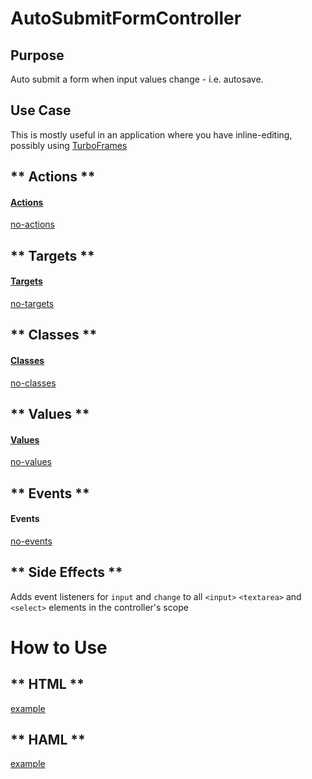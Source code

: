 # AutoSubmitFormController

## Purpose

Auto submit a form when input values change - i.e. autosave.

## Use Case

This is mostly useful in an application where you have inline-editing, possibly using [TurboFrames](https://turbo.hotwire.dev/handbook/frames)

<!-- tabs:start -->

## ** Actions **

#### [Actions](https://stimulus.hotwire.dev/reference/actions)

[no-actions](../_partials/no-actions.md ':include')

## ** Targets **

#### [Targets](https://stimulus.hotwire.dev/reference/targets)

[no-targets](../_partials/no-targets.md ':include')

## ** Classes **

#### [Classes](https://stimulus.hotwire.dev/reference/classes)

[no-classes](../_partials/no-classes.md ':include')

## ** Values **

#### [Values](https://stimulus.hotwire.dev/reference/values)

[no-values](../_partials/no-values.md ':include')

## ** Events **

#### Events

[no-events](../_partials/no-events.md ':include')

## ** Side Effects **

Adds event listeners for `input` and `change` to all `<input>` `<textarea>` and `<select>` elements in the controller's scope

<!-- tabs:end -->

# How to Use

<!-- tabs:start -->
## ** HTML **
[example](../examples/auto_submit_form_controller.html ':include :type=code') 
## ** HAML **
[example](../examples/auto_submit_form_controller.haml ':include :type=code')
<!-- tabs:end -->
